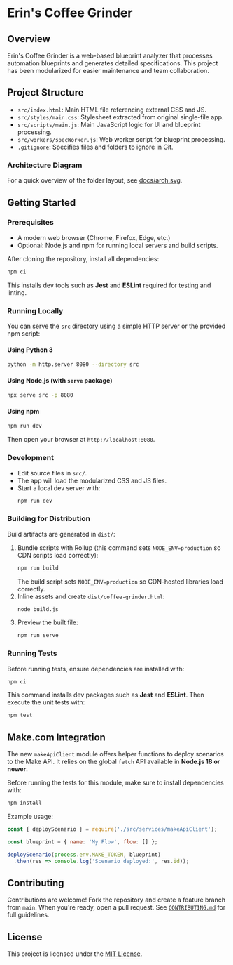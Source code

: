 # Erin's Coffee Grinder

## Overview
Erin's Coffee Grinder is a web-based blueprint analyzer that processes automation blueprints and generates detailed specifications. This project has been modularized for easier maintenance and team collaboration.

## Project Structure
- `src/index.html`: Main HTML file referencing external CSS and JS.
- `src/styles/main.css`: Stylesheet extracted from original single-file app.
- `src/scripts/main.js`: Main JavaScript logic for UI and blueprint processing.
- `src/workers/specWorker.js`: Web worker script for blueprint processing.
- `.gitignore`: Specifies files and folders to ignore in Git.

### Architecture Diagram
For a quick overview of the folder layout, see [docs/arch.svg](docs/arch.svg).

## Getting Started

### Prerequisites
- A modern web browser (Chrome, Firefox, Edge, etc.)
- Optional: Node.js and npm for running local servers and build scripts.

After cloning the repository, install all dependencies:
```bash
npm ci
```
This installs dev tools such as **Jest** and **ESLint** required for testing and linting.

### Running Locally
You can serve the `src` directory using a simple HTTP server or the provided npm script:

#### Using Python 3
```bash
python -m http.server 8080 --directory src
```

#### Using Node.js (with `serve` package)
```bash
npx serve src -p 8080
```

#### Using npm
```bash
npm run dev
```

Then open your browser at `http://localhost:8080`.

### Development
- Edit source files in `src/`.
- The app will load the modularized CSS and JS files.
- Start a local dev server with:
   ```bash
   npm run dev
   ```

### Building for Distribution
Build artifacts are generated in `dist/`:

1. Bundle scripts with Rollup (this command sets `NODE_ENV=production` so CDN scripts load correctly):
   ```bash
   npm run build
   ```
   The build script sets `NODE_ENV=production` so CDN-hosted libraries load correctly.
2. Inline assets and create `dist/coffee-grinder.html`:
   ```bash
   node build.js
   ```
3. Preview the built file:
   ```bash
   npm run serve
   ```

### Running Tests
Before running tests, ensure dependencies are installed with:
```bash
npm ci
```
This command installs dev packages such as **Jest** and **ESLint**.
Then execute the unit tests with:
```bash
npm test
```

## Make.com Integration
The new `makeApiClient` module offers helper functions to deploy scenarios to the Make API. It relies on the global `fetch` API available in **Node.js 18 or newer**.

Before running the tests for this module, make sure to install dependencies with:
```bash
npm install
```

Example usage:
```javascript
const { deployScenario } = require('./src/services/makeApiClient');

const blueprint = { name: 'My Flow', flow: [] };

deployScenario(process.env.MAKE_TOKEN, blueprint)
  .then(res => console.log('Scenario deployed:', res.id));
```

## Contributing
Contributions are welcome! Fork the repository and create a feature branch
from `main`. When you're ready, open a pull request. See
[`CONTRIBUTING.md`](CONTRIBUTING.md) for full guidelines.

## License
This project is licensed under the [MIT License](LICENSE).
